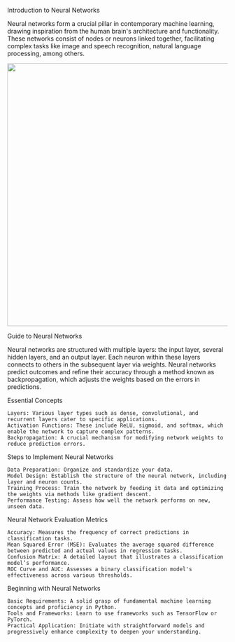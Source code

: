 
Introduction to Neural Networks

Neural networks form a crucial pillar in contemporary machine learning, drawing inspiration from the human brain's architecture and functionality. These networks consist of nodes or neurons linked together, facilitating complex tasks like image and speech recognition, natural language processing, among others.


<img src="https://eu-images.contentstack.com/v3/assets/blt6b0f74e5591baa03/blt790f1b7ac4e04301/6543ff50fcf447040a6b8dc7/News_Image_(47).png?width=850&auto=webp&quality=95&format=jpg&disable=upscale" width="600">

Guide to Neural Networks

Neural networks are structured with multiple layers: the input layer, several hidden layers, and an output layer. Each neuron within these layers connects to others in the subsequent layer via weights. Neural networks predict outcomes and refine their accuracy through a method known as backpropagation, which adjusts the weights based on the errors in predictions.


Essential Concepts

    Layers: Various layer types such as dense, convolutional, and recurrent layers cater to specific applications.
    Activation Functions: These include ReLU, sigmoid, and softmax, which enable the network to capture complex patterns.
    Backpropagation: A crucial mechanism for modifying network weights to reduce prediction errors.

Steps to Implement Neural Networks

    Data Preparation: Organize and standardize your data.
    Model Design: Establish the structure of the neural network, including layer and neuron counts.
    Training Process: Train the network by feeding it data and optimizing the weights via methods like gradient descent.
    Performance Testing: Assess how well the network performs on new, unseen data.

Neural Network Evaluation Metrics

    Accuracy: Measures the frequency of correct predictions in classification tasks.
    Mean Squared Error (MSE): Evaluates the average squared difference between predicted and actual values in regression tasks.
    Confusion Matrix: A detailed layout that illustrates a classification model’s performance.
    ROC Curve and AUC: Assesses a binary classification model's effectiveness across various thresholds.

Beginning with Neural Networks

    Basic Requirements: A solid grasp of fundamental machine learning concepts and proficiency in Python.
    Tools and Frameworks: Learn to use frameworks such as TensorFlow or PyTorch.
    Practical Application: Initiate with straightforward models and progressively enhance complexity to deepen your understanding.
